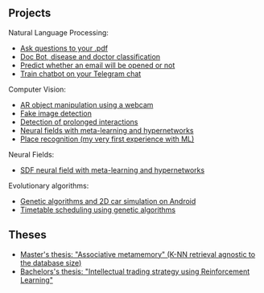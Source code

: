 ## Projects
Natural Language Processing:
* [Ask questions to your .pdf](https://github.com/vinnik-dmitry07/llm-odqa)
* [Doc Bot, disease and doctor classification](https://github.com/vinnik-dmitry07/doc-hack)
* [Predict whether an email will be opened or not](https://github.com/vinnik-dmitry07/predict-email-opened)
* [Train chatbot on your Telegram chat](https://github.com/vinnik-dmitry07/chatbot)

Computer Vision:
* [AR object manipulation using a webcam](https://github.com/vinnik-dmitry07/minimal-hand)
* [Fake image detection](https://github.com/vinnik-dmitry07/fake-image-detection)
* [Detection of prolonged interactions](https://github.com/vinnik-dmitry07/reid-corona-hackathon)
* [Neural fields with meta-learning and hypernetworks](https://github.com/vinnik-dmitry07/sdf)
* [Place recognition (my very first experience with ML)](https://github.com/vinnik-dmitry07/place-recognition)

Neural Fields:
* [SDF neural field with meta-learning and hypernetworks](https://github.com/vinnik-dmitry07/sdf)

Evolutionary algorithms:
* [Genetic algorithms and 2D car simulation on Android](https://github.com/vinnik-dmitry07/gen-cars)
* [Timetable scheduling using genetic algorithms](https://github.com/vinnik-dmitry07/gen-schedule)

## Theses
* [Master's thesis: "Associative metamemory" (K-NN retrieval agnostic to the database size)](https://github.com/vinnik-dmitry07/marginal-research#masters-thesis-associative-metamemory-in-english-in-ukrainian)
* [Bachelors's thesis: "Intellectual trading strategy using Reinforcement Learning"](https://github.com/vinnik-dmitry07/marginal-research#bachelorss-thesis-intellectual-trading-strategy-using-reinforcement-learning-in-english-in-ukrainian)
